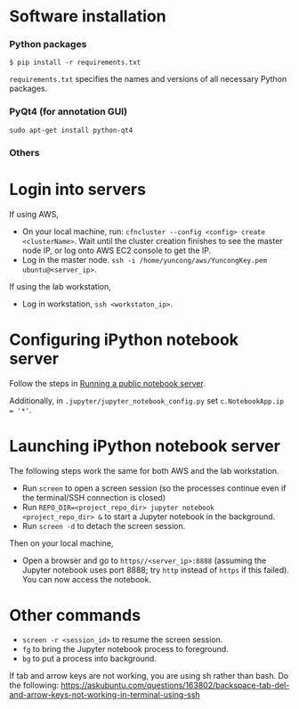 
# Software installation

### Python packages 
`$ pip install -r requirements.txt`

`requirements.txt` specifies the names and versions of all necessary Python packages.

### PyQt4 (for annotation GUI)
`sudo apt-get install python-qt4`

### Others


# Login into servers

If using AWS, 
- On your local machine, run:
`cfncluster --config <config> create <clusterName>`.
Wait until the cluster creation finishes to see the master node IP, or log onto AWS EC2 console to get the IP.
- Log in the master node. `ssh -i /home/yuncong/aws/YuncongKey.pem ubuntu@<server_ip>`.

If using the lab workstation,
- Log in workstation, `ssh <workstaton_ip>`.

# Configuring iPython notebook server

Follow the steps in [Running a public notebook server](http://jupyter-notebook.readthedocs.io/en/stable/public_server.html).

Additionally, in `.jupyter/jupyter_notebook_config.py` set `c.NotebookApp.ip = '*'`.

# Launching iPython notebook server

The following steps work the same for both AWS and the lab workstation.
- Run `screen` to open a screen session (so the processes continue even if the terminal/SSH connection is closed)
- Run `REPO_DIR=<project_repo_dir> jupyter notebook <project_repo_dir> &` to start a Jupyter notebook in the background.
- Run `screen -d` to detach the screen session.

Then on your local machine,
- Open a browser and go to `https//<server_ip>:8888` (assuming the Jupyter notebook uses port 8888; try `http` instead of `https` if this failed). You can now access the notebook.

# Other commands
- `screen -r <session_id>` to resume the screen session.
- `fg` to bring the Jupyter notebook process to foreground.
- `bg` to put a process into background.

If tab and arrow keys are not working, you are using sh rather than bash. Do the following:
https://askubuntu.com/questions/163802/backspace-tab-del-and-arrow-keys-not-working-in-terminal-using-ssh
